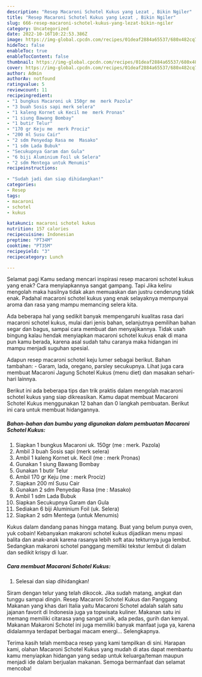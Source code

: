 ```yaml
---
description: "Resep Macaroni Schotel Kukus yang Lezat , Bikin Ngiler"
title: "Resep Macaroni Schotel Kukus yang Lezat , Bikin Ngiler"
slug: 666-resep-macaroni-schotel-kukus-yang-lezat-bikin-ngiler
category: Uncategorized
date: 2022-10-16T10:22:53.386Z
image: https://img-global.cpcdn.com/recipes/01deaf2884a65537/680x482cq70/macaroni-schotel-kukus-foto-resep-utama.jpg
hideToc: false
enableToc: true
enableTocContent: false
thumbnail: https://img-global.cpcdn.com/recipes/01deaf2884a65537/680x482cq70/macaroni-schotel-kukus-foto-resep-utama.jpg
cover: https://img-global.cpcdn.com/recipes/01deaf2884a65537/680x482cq70/macaroni-schotel-kukus-foto-resep-utama.jpg
author: Admin
authorAv: notfound
ratingvalue: 5
reviewcount: 11
recipeingredient:
- "1 bungkus Macaroni uk 150gr me  merk Pazola"
- "3 buah Sosis sapi merk selera"
- "1 kaleng Kornet uk Kecil me  merk Pronas"
- "1 siung Bawang Bombay"
- "1 butir Telur"
- "170 gr Keju me  merk Prociz"
- "200 ml Susu Cair"
- "2 sdm Penyedap Rasa me  Masako"
- "1 sdm Lada Bubuk"
- "Secukupnya Garam dan Gula"
- "6 biji Aluminium Foil uk Selera"
- "2 sdm Mentega untuk Menumis"
recipeinstructions:

- "Sudah jadi dan siap dihidangkan!"
categories:
- Resep
tags:
- macaroni
- schotel
- kukus

katakunci: macaroni schotel kukus 
nutrition: 157 calories
recipecuisine: Indonesian
preptime: "PT34M"
cooktime: "PT35M"
recipeyield: "3"
recipecategory: Lunch

---
```



Selamat pagi Kamu sedang mencari inspirasi resep macaroni schotel kukus yang enak? Cara menyiapkannya sangat gampang. Tapi Jika keliru mengolah maka hasilnya tidak akan memuaskan dan justru cenderung tidak enak. Padahal macaroni schotel kukus yang enak selayaknya mempunyai aroma dan rasa yang mampu memancing selera kita.


Ada beberapa hal yang sedikit banyak mempengaruhi kualitas rasa dari macaroni schotel kukus, mulai dari jenis bahan, selanjutnya pemilihan bahan segar dan bagus, sampai cara membuat dan menyajikannya. Tidak usah bingung kalau hendak menyiapkan macaroni schotel kukus enak di mana pun kamu berada, karena asal sudah tahu caranya maka hidangan ini mampu menjadi suguhan spesial.

Adapun resep macaroni schotel keju lumer sebagai berikut. Bahan tambahan: - Garam, lada, oregano, parsley secukupnya. Lihat juga cara membuat Macaroni Jagung Schotel Kukus (menu diet) dan masakan sehari-hari lainnya.


Berikut ini ada beberapa tips dan trik praktis dalam mengolah macaroni schotel kukus yang siap dikreasikan. Kamu dapat membuat Macaroni Schotel Kukus menggunakan 12 bahan dan 0 langkah pembuatan. Berikut ini cara untuk membuat hidangannya.

<!--inarticleads1-->

##### Bahan-bahan dan bumbu yang digunakan dalam pembuatan Macaroni Schotel Kukus:

1. Siapkan 1 bungkus Macaroni uk. 150gr (me : merk. Pazola)
1. Ambil 3 buah Sosis sapi (merk selera)
1. Ambil 1 kaleng Kornet uk. Kecil (me : merk Pronas)
1. Gunakan 1 siung Bawang Bombay
1. Gunakan 1 butir Telur
1. Ambil 170 gr Keju (me : merk Prociz)
1. Siapkan 200 ml Susu Cair
1. Gunakan 2 sdm Penyedap Rasa (me : Masako)
1. Ambil 1 sdm Lada Bubuk
1. Siapkan Secukupnya Garam dan Gula
1. Sediakan 6 biji Aluminium Foil (uk. Selera)
1. Siapkan 2 sdm Mentega (untuk Menumis)


Kukus dalam dandang panas hingga matang. Buat yang belum punya oven, yuk cobain! Kebanyakan makaroni schotel kukus dijadikan menu mpasi balita dan anak-anak karena rasanya lebih soft atau tekturnya juga lembut. Sedangkan makaroni schotel panggang memiliki tekstur lembut di dalam dan sedikit krispy di luar. 

<!--inarticleads2-->

##### Cara membuat Macaroni Schotel Kukus:


1. Selesai dan siap dihidangkan!

Siram dengan telur yang telah dikocok. Jika sudah matang, angkat dan tunggu sampai dingin. Resep Macaroni Schotel Kukus dan Panggang Makanan yang khas dari Italia yaitu Macaroni Schotel adalah salah satu jajanan favorit di Indonesia juga ya topwisata kuliner. Makanan satu ini memang memiliki citarasa yang sangat unik, ada pedas, gurih dan kenyal. Makanan Makaroni Schotel ini juga memiliki banyak manfaat juga ya, karena didalamnya terdapat berbagai macam energi… Selengkapnya. 

Terima kasih telah membaca resep yang kami tampilkan di sini. Harapan kami, olahan Macaroni Schotel Kukus yang mudah di atas dapat membantu kamu menyiapkan hidangan yang sedap untuk keluarga/teman maupun menjadi ide dalam berjualan makanan. Semoga bermanfaat dan selamat mencoba!
